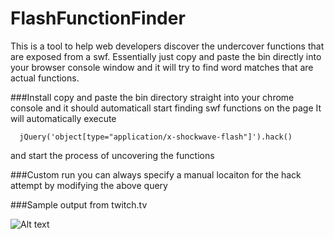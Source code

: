 # FlashFunctionFinder


This is a tool to help web developers discover the undercover functions that are exposed from a swf. Essentially just copy and paste the bin directly into your browser console window and it will try to find word matches that are actual functions.

###Install
 copy and paste the bin directory straight into your chrome console and it should automaticall start finding swf functions on the page
 It will automatically execute 
 ```
   jQuery('object[type="application/x-shockwave-flash"]').hack()
 ```
 and start the process of uncovering the functions

###Custom run
  you can always specify a manual locaiton for the hack attempt by modifying the above query
  
  
###Sample output from twitch.tv

![Alt text](http://content.screencast.com/users/jgornall/folders/Jing/media/1845ccd8-d480-4b21-9ab4-81965f3175e8/00001410.png "Optional title")
